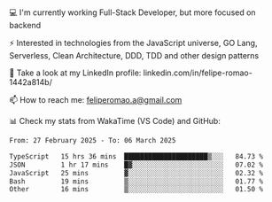 💻 I'm currently working Full-Stack Developer, but more focused on backend

⚡ Interested in technologies from the JavaScript universe, GO Lang, Serverless, Clean Architecture, DDD, TDD and other design patterns

👥 Take a look at my LinkedIn profile: linkedin.com/in/felipe-romao-1442a814b/

📫 How to reach me: feliperomao.a@gmail.com

📊 Check my stats from WakaTime (VS Code) and GitHub:

<!--START_SECTION:waka-->

```txt
From: 27 February 2025 - To: 06 March 2025

TypeScript   15 hrs 36 mins  █████████████████████▒░░░   84.73 %
JSON         1 hr 17 mins    █▓░░░░░░░░░░░░░░░░░░░░░░░   07.02 %
JavaScript   25 mins         ▓░░░░░░░░░░░░░░░░░░░░░░░░   02.32 %
Bash         19 mins         ▒░░░░░░░░░░░░░░░░░░░░░░░░   01.77 %
Other        16 mins         ▒░░░░░░░░░░░░░░░░░░░░░░░░   01.50 %
```

<!--END_SECTION:waka-->

